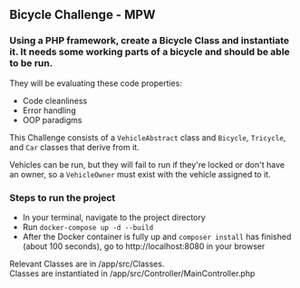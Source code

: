 ## Bicycle Challenge - MPW

### Using a PHP framework, create a Bicycle Class and instantiate it. It needs some working parts of a bicycle and should be able to be run.

They will be evaluating these code properties:
- Code cleanliness
- Error handling
- OOP paradigms

This Challenge consists of a `VehicleAbstract` class and `Bicycle`, `Tricycle`, and `Car` classes that derive from it.

Vehicles can be run, but they will fail to run if they're locked or don't have an owner, so a `VehicleOwner` must exist with the vehicle assigned to it.

### Steps to run the project

- In your terminal, navigate to the project directory
- Run `docker-compose up -d --build`
- After the Docker container is fully up and `composer install` has finished (about 100 seconds), go to http://localhost:8080 in your browser

Relevant Classes are in /app/src/Classes.  
Classes are instantiated in /app/src/Controller/MainController.php
